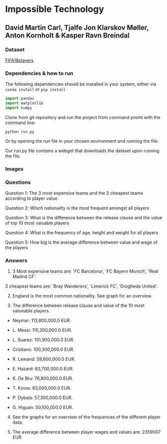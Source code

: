 ﻿# Impossible Technology

## David Martin Carl, Tjalfe Jon Klarskov Møller, Anton Kornholt & Kasper Ravn Breindal

### Dataset

[FIFA18players](https://raw.githubusercontent.com/INFINITE-KH/Python-Dataset/master/complete.csv)

### Dependencies & how to run

The following dependencies should be installed in your system, either via `conda install` or `pip install`

```python
import pandas
import matplotlib
import numpy
```

Clone from git repository and run the project from command promt with the command line:

`python run.py`

Or by opening the run file in your chosen environment and running the file.

Our run.py file contains a webget that downloads the dataset upon running the file. 

### Images


### Questions

Question 1: The 3 most expensive teams and the 3 cheapest teams according to player value.

Question 2: Which nationality is the most frequent amongst all players

Question 3: What is the difference between the release clause and the value of top 10 most valuable players

Question 4: What is the frequency of age, height and weight for all players

Question 5: How big is the average difference between value and wage of the players

### Answers

1. 3 Most expensive teams are: 'FC Barcelona', 'FC Bayern Munich', 'Real Madrid CF'.

3 cheapest teams are: 'Bray Wanderers', 'Limerick FC', 'Drogheda United'.

2. England is the most common nationality. See graph for an overview.

3. The difference between release clause and value of the 10 most valueable players.

* Neymar:       113,800,000.0 EUR.

* L. Messi:     110,300,000.0 EUR.

* L. Suarez:    101,900,000.0 EUR.

* Cristiano:    100,300,000.0 EUR.

* R. Lewand:    59,800,000.0 EUR.

* E. Hazard:    83,700,000.0 EUR.

* K. De Bru:    76,800,000.0 EUR.

* T. Kroos:     83,000,000.0 EUR.

* P. Dybala:    57,300,000.0 EUR.

* G. Higuan:    50,100,000.0 EUR.

4. See the graphs for an overview of the frequences of the different player data.

5. The average difference between player wages and values are: 2359007 EUR
